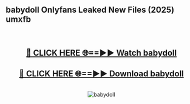 <h2>babydoll Onlyfans Leaked New Files (2025) umxfb</h2>
<br>
<div align="center">
<h2><a href="https://mediafiles.top/babydoll&ref=git" rel="nofollow">🔴 CLICK HERE 🌐==►► Watch babydoll</a></h2>
<h2><a href="https://mediafiles.top/babydoll&ref=git" rel="nofollow">🔴 CLICK HERE 🌐==►► Download babydoll</a></h2>
<br>
<a href="https://mediafiles.top/babydoll&ref=git" rel="nofollow" data-target="animated-image.originalLink"><img src="https://i.ibb.co.com/xMMVF88/686577567.gif" alt="babydoll" style="max-width: 100%; display: inline-block;" data-target="animated-image.originalImage"></a>
</div>
<br>
<br>